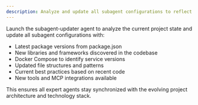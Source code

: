 ```yaml
---
description: Analyze and update all subagent configurations to reflect current project state
---
```


Launch the subagent-updater agent to analyze the current project state and update all subagent configurations with:

- Latest package versions from package.json
- New libraries and frameworks discovered in the codebase
- Docker Compose to identify service versions
- Updated file structures and patterns
- Current best practices based on recent code
- New tools and MCP integrations available

This ensures all expert agents stay synchronized with the evolving project architecture and technology stack.
